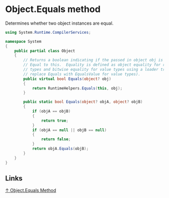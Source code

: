 # Object.Equals method

Determines whether two object instances are equal.

```csharp
using System.Runtime.CompilerServices;

namespace System
{
    public partial class Object
    {
        // Returns a boolean indicating if the passed in object obj is 
        // Equal to this.  Equality is defined as object equality for reference
        // types and bitwise equality for value types using a loader trick to
        // replace Equals with EqualsValue for value types).
        public virtual bool Equals(object? obj)
        {
            return RuntimeHelpers.Equals(this, obj);
        }

        public static bool Equals(object? objA, object? objB)
        {
            if (objA == objB)
            {
                return true;
            }
            if (objA == null || objB == null)
            {
                return false;
            }
            return objA.Equals(objB);
        }
    }
}
```

## Links

[↑ Object.Equals Method](https://docs.microsoft.com/en-us/dotnet/api/system.object.equals)
